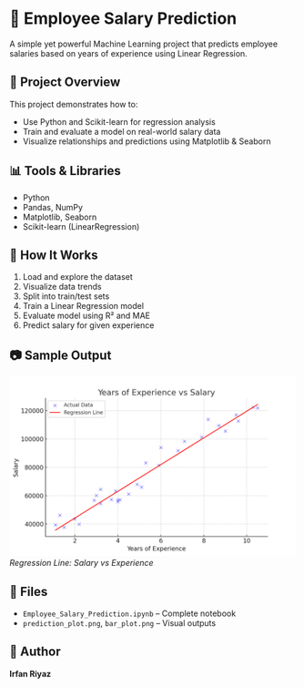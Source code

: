 # 🧠 Employee Salary Prediction

A simple yet powerful Machine Learning project that predicts employee salaries based on years of experience using Linear Regression.

## 🚀 Project Overview

This project demonstrates how to:
- Use Python and Scikit-learn for regression analysis
- Train and evaluate a model on real-world salary data
- Visualize relationships and predictions using Matplotlib & Seaborn

## 📊 Tools & Libraries
- Python
- Pandas, NumPy
- Matplotlib, Seaborn
- Scikit-learn (LinearRegression)

## 🔧 How It Works
1. Load and explore the dataset
2. Visualize data trends
3. Split into train/test sets
4. Train a Linear Regression model
5. Evaluate model using R² and MAE
6. Predict salary for given experience

## 📷 Sample Output

![Prediction](prediction_plot.png)  
*Regression Line: Salary vs Experience*

## 📁 Files
- `Employee_Salary_Prediction.ipynb` – Complete notebook
- `prediction_plot.png`, `bar_plot.png` – Visual outputs

## 👤 Author
**Irfan Riyaz**  


